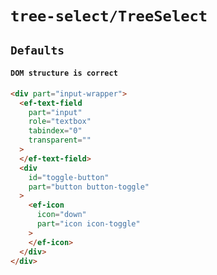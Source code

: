 # `tree-select/TreeSelect`

## `Defaults`

####   `DOM structure is correct`

```html
<div part="input-wrapper">
  <ef-text-field
    part="input"
    role="textbox"
    tabindex="0"
    transparent=""
  >
  </ef-text-field>
  <div
    id="toggle-button"
    part="button button-toggle"
  >
    <ef-icon
      icon="down"
      part="icon icon-toggle"
    >
    </ef-icon>
  </div>
</div>

```

